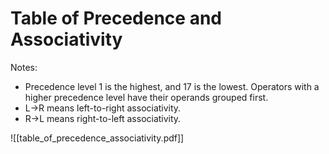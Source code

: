 # Table of Precedence and Associativity
Notes:
- Precedence level 1 is the highest, and 17 is the lowest. Operators with a higher precedence level have their operands grouped first.
- L->R means left-to-right associativity.
- R->L means right-to-left associativity.

![[table_of_precedence_associativity.pdf]]